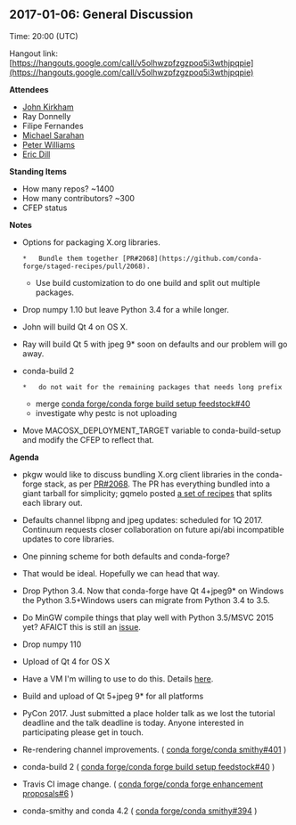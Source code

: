 ## 2017-01-06: General Discussion

Time: 20:00 (UTC)

Hangout link: [](https://hangouts.google.com/call/v5olhwzpfzgzpoq5i3wthjpqpie)[https://hangouts.google.com/call/v5olhwzpfzgzpoq5i3wthjpqpie](https://hangouts.google.com/call/v5olhwzpfzgzpoq5i3wthjpqpie)

**Attendees**

*   [John Kirkham](https://conda-forge.hackpad.com/ep/profile/wv6uvIZX6h0)
*   Ray Donnelly
*   Filipe Fernandes
*   [Michael Sarahan](https://conda-forge.hackpad.com/ep/profile/yHQTJXZ4gyS)
*   [Peter Williams](https://conda-forge.hackpad.com/ep/profile/Gxz5eDxqYrB)
*   [Eric Dill](https://conda-forge.hackpad.com/ep/profile/yJqDqpPqJyz)

**Standing Items**

*   How many repos? ~1400
*   How many contributors? ~300
*   CFEP status

**Notes**

*   Options for packaging X.org libraries.

        *   Bundle them together [PR#2068](https://github.com/conda-forge/staged-recipes/pull/2068).
    *   Use build customization to do one build and split out multiple packages.

*   Drop numpy 1.10 but leave Python 3.4 for a while longer.
*   John will build Qt 4 on OS X.
*   Ray will build Qt 5 with jpeg 9* soon on defaults and our problem will go away.
*   conda-build 2

        *   do not wait for the remaining packages that needs long prefix
    *   merge [conda forge/conda forge build setup feedstock#40](https://github.com/conda-forge/conda-forge-build-setup-feedstock/issues/40)
    *   investigate why pestc is not uploading

*   Move MACOSX_DEPLOYMENT_TARGET variable to conda-build-setup and modify the CFEP to reflect that.

**Agenda**

*   pkgw would like to discuss bundling X.org client libraries in the conda-forge stack, as per [PR#2068](https://github.com/conda-forge/staged-recipes/pull/2068). The PR has everything bundled into a giant tarball for simplicity; gqmelo posted [a set of recipes](https://github.com/ESSS/xorg-recipes) that splits each library out.

*   Defaults  channel libpng and jpeg updates: scheduled for 1Q 2017.  Continuum  requests closer collaboration on future api/abi incompatible updates to  core libraries.

*   One pinning scheme for both defaults and conda-forge?
*   That would be ideal.  Hopefully we can head that way.

*   Drop  Python 3.4. Now that conda-forge have Qt 4+jpeg9* on Windows the Python  3.5+Windows users can migrate from Python 3.4 to 3.5.

*   Do MinGW compile things that play well with Python 3.5/MSVC 2015 yet? AFAICT this is still an [issue](http://bugs.python.org/issue4709).

*   Drop numpy 110
*   Upload of Qt 4 for OS X

*   Have a VM I'm willing to use to do this. Details [here](https://github.com/boxcutter/macos).

*   Build and upload of Qt 5+jpeg 9* for all platforms
*   PyCon  2017. Just submitted a place holder talk as we lost the tutorial  deadline and the talk deadline is today. Anyone interested in  participating please get in touch.

*   Re-rendering channel improvements. ( [conda forge/conda smithy#401](https://github.com/conda-forge/conda-smithy/pull/401) )

*   conda-build 2 ( [conda forge/conda forge build setup feedstock#40](https://github.com/conda-forge/conda-forge-build-setup-feedstock/issues/40) )
*   Travis CI image change. ( [conda forge/conda forge enhancement proposals#6](https://github.com/conda-forge/conda-forge-enhancement-proposals/pull/6) )
*   conda-smithy and conda 4.2 ( [conda forge/conda smithy#394](https://github.com/conda-forge/conda-smithy/pull/394) )